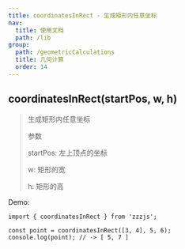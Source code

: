 ```yaml
---
title: coordinatesInRect - 生成矩形内任意坐标
nav:
  title: 使用文档
  path: /lib
group:
  path: /geometricCalculations
  title: 几何计算
  order: 14
---
```


## coordinatesInRect(startPos, w, h)

> 生成矩形内任意坐标
>
> 参数
>
> startPos: 左上顶点的坐标
>
> w: 矩形的宽
>
> h: 矩形的高

Demo:

```tsx | pure
import { coordinatesInRect } from 'zzzjs';

const point = coordinatesInRect([3, 4], 5, 6);
console.log(point); // -> [ 5, 7 ]
```
